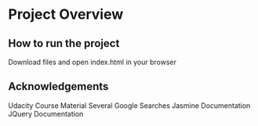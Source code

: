 # Project Overview

<!-- In this project you are given a web-based application that reads RSS feeds. The original developer of this application clearly saw the value in testing, they've already included [Jasmine](http://jasmine.github.io/) and even started writing their first test suite! Unfortunately, they decided to move on to start their own company and we're now left with an application with an incomplete test suite. That's where you come in. -->

## How to run the project

Download files and open index.html in your browser

## Acknowledgements

Udacity Course Material
Several Google Searches
Jasmine Documentation
JQuery Documentation
